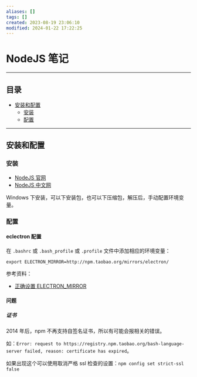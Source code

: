 ```yaml
---
aliases: []
tags: []
created: 2023-08-19 23:06:10
modified: 2024-01-22 17:22:25
---
```

# NodeJS 笔记

---

## 目录
* [安装和配置](#node_insetings)
    * [安装](#node_install)
    * [配置](#node_settings)
---

## <span id="node_insetings">安装和配置</span>

### <span id="node_install">安装</span>

* [NodeJS 官网](https://nodejs.org/)
* [NodeJS 中文网](http://nodejs.cn/)

Windows 下安装，可以下安装包，也可以下压缩包，解压后，手动配置环境变量。

### <span id="node_settings">配置</span>

#### eclectron 配置

在 `.bashrc` 或 `.bash_profile` 或 `.profile` 文件中添加相应的环境变量：

`export ELECTRON_MIRROR=http://npm.taobao.org/mirrors/electron/`

参考资料：

* [正确设置 ELECTRON_MIRROR](https://newsn.net/say/electron-mirror.html)

#### 问题

##### 证书

2014 年后，npm 不再支持自签名证书，所以有可能会报相关的错误。

如：`Error: request to https://registry.npm.taobao.org/bash-language-server failed, reason: certificate has expired`。

如果出现这个可以使用取消严格 ssl 检查的设置：`npm config set strict-ssl false`

